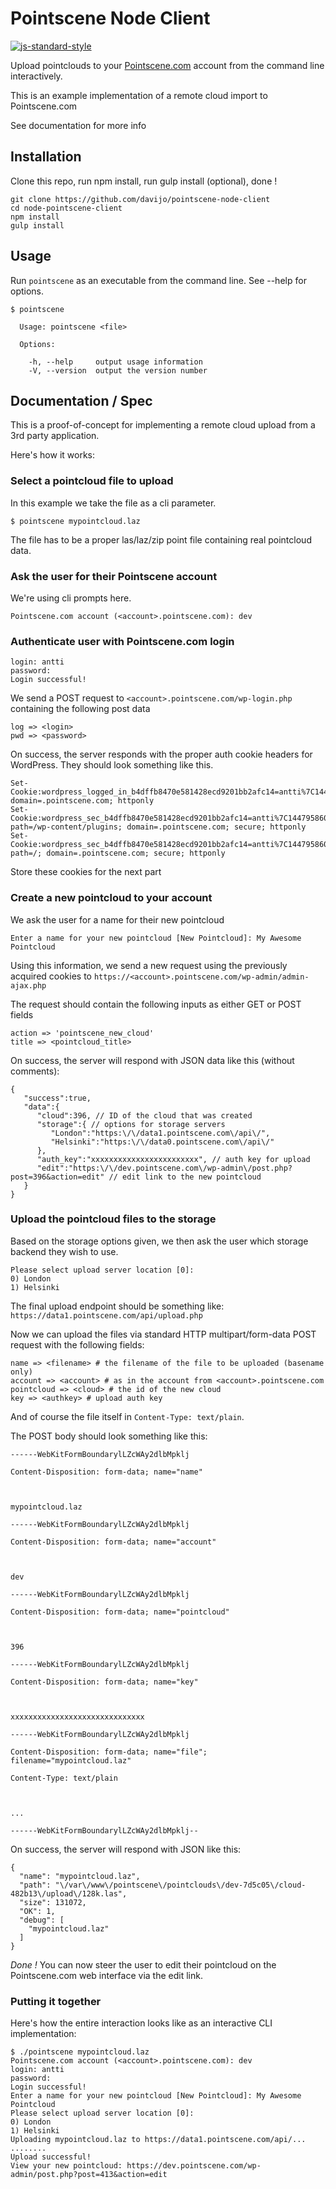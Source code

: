 # Pointscene Node Client
[![js-standard-style](https://img.shields.io/badge/code%20style-standard-brightgreen.svg)](http://standardjs.com/)

Upload pointclouds to your [Pointscene.com](https://pointscene.com) account from the command line interactively.

This is an example implementation of a remote cloud import to Pointscene.com

See documentation for more info

## Installation

Clone this repo, run npm install, run gulp install (optional), done !

```
git clone https://github.com/davijo/pointscene-node-client
cd node-pointscene-client
npm install
gulp install
```

## Usage

Run `pointscene` as an executable from the command line. See --help for options.

```
$ pointscene

  Usage: pointscene <file>

  Options:

    -h, --help     output usage information
    -V, --version  output the version number

```

## Documentation / Spec

This is a proof-of-concept for implementing a remote cloud upload from a 3rd party application.

Here's how it works:

### Select a pointcloud file to upload

In this example we take the file as a cli parameter.

```
$ pointscene mypointcloud.laz
```

The file has to be a proper las/laz/zip point file containing real pointcloud data.

### Ask the user for their Pointscene account

We're using cli prompts here.

```
Pointscene.com account (<account>.pointscene.com): dev
```

### Authenticate user with Pointscene.com login

```
login: antti
password:
Login successful!
```

We send a POST request to `<account>.pointscene.com/wp-login.php` containing the following post data

```
log => <login>
pwd => <password>
```

On success, the server responds with the proper auth cookie headers for WordPress. They should look something like this.

```
Set-Cookie:wordpress_logged_in_b4dffb8470e581428ecd9201bb2afc14=antti%7C1447958609%7Ck97nm4ManduZxaEy67kZTTiKdTjrcqhG4dANEy1wwr0%7C1205ab6321e4de4cafbaf8ea013744f1c2ed12f586272f2d55037846b45b6938; domain=.pointscene.com; httponly
Set-Cookie:wordpress_sec_b4dffb8470e581428ecd9201bb2afc14=antti%7C1447958609%7Ck97nm4ManduZxaEy67kZTTiKdTjrcqhG4dANEy0wwr1%7Ccca98eb029556f15930b1862088e5941c935eb5fbfa46b24ede520533147550d; path=/wp-content/plugins; domain=.pointscene.com; secure; httponly
Set-Cookie:wordpress_sec_b4dffb8470e581428ecd9201bb2afc14=antti%7C1447958609%7Ck97nm4ManduZxaEy67kZTTiKdTjrcqhG4dANEy0wwr1%7Ccca98eb029556f15930b1862088e5941c935eb5fbfa46b24ede520533147550d; path=/; domain=.pointscene.com; secure; httponly
```

Store these cookies for the next part

### Create a new pointcloud to your account

We ask the user for a name for their new pointcloud

```
Enter a name for your new pointcloud [New Pointcloud]: My Awesome Pointcloud
```

Using this information, we send a new request using the previously acquired cookies to `https://<account>.pointscene.com/wp-admin/admin-ajax.php`

The request should contain the following inputs as either GET or POST fields

```
action => 'pointscene_new_cloud'
title => <pointcloud_title>
```

On success, the server will respond with JSON data like this (without comments):

```
{
   "success":true,
   "data":{
      "cloud":396, // ID of the cloud that was created
      "storage":{ // options for storage servers
         "London":"https:\/\/data1.pointscene.com\/api\/",
         "Helsinki":"https:\/\/data0.pointscene.com\/api\/"
      },
      "auth_key":"xxxxxxxxxxxxxxxxxxxxxxxx", // auth key for upload
      "edit":"https:\/\/dev.pointscene.com\/wp-admin\/post.php?post=396&action=edit" // edit link to the new pointcloud
   }
}
```

### Upload the pointcloud files to the storage

Based on the storage options given, we then ask the user which storage backend they wish to use.

```
Please select upload server location [0]:
0) London
1) Helsinki
```

The final upload endpoint should be something like: `https://data1.pointscene.com/api/upload.php`

Now we can upload the files via standard HTTP multipart/form-data POST request with the following fields:

```
name => <filename> # the filename of the file to be uploaded (basename only)
account => <account> # as in the account from <account>.pointscene.com
pointcloud => <cloud> # the id of the new cloud
key => <authkey> # upload auth key
```

And of course the file itself in `Content-Type: text/plain`.

The POST body should look something like this:

```
------WebKitFormBoundarylLZcWAy2dlbMpklj

Content-Disposition: form-data; name="name"



mypointcloud.laz

------WebKitFormBoundarylLZcWAy2dlbMpklj

Content-Disposition: form-data; name="account"



dev

------WebKitFormBoundarylLZcWAy2dlbMpklj

Content-Disposition: form-data; name="pointcloud"



396

------WebKitFormBoundarylLZcWAy2dlbMpklj

Content-Disposition: form-data; name="key"



xxxxxxxxxxxxxxxxxxxxxxxxxxxxxx

------WebKitFormBoundarylLZcWAy2dlbMpklj

Content-Disposition: form-data; name="file"; filename="mypointcloud.laz"

Content-Type: text/plain



...

------WebKitFormBoundarylLZcWAy2dlbMpklj--
```

On success, the server will respond with JSON like this:

```
{
  "name": "mypointcloud.laz",
  "path": "\/var\/www\/pointscene\/pointclouds\/dev-7d5c05\/cloud-482b13\/upload\/128k.las",
  "size": 131072,
  "OK": 1,
  "debug": [
    "mypointcloud.laz"
  ]
}
```

*Done !* You can now steer the user to edit their pointcloud on the Pointscene.com web interface via the edit link.

### Putting it together

Here's how the entire interaction looks like as an interactive CLI implementation:

```
$ ./pointscene mypointcloud.laz
Pointscene.com account (<account>.pointscene.com): dev
login: antti
password:
Login successful!
Enter a name for your new pointcloud [New Pointcloud]: My Awesome Pointcloud
Please select upload server location [0]:
0) London
1) Helsinki
Uploading mypointcloud.laz to https://data1.pointscene.com/api/...
........
Upload successful!
View your new pointcloud: https://dev.pointscene.com/wp-admin/post.php?post=413&action=edit
```

